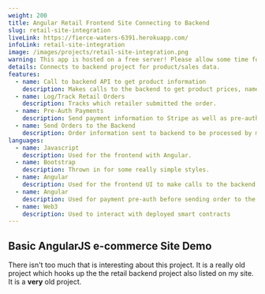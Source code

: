 ```yaml
---
weight: 200
title: Angular Retail Frontend Site Connecting to Backend
slug: retail-site-integration
liveLink: https://fierce-waters-6391.herokuapp.com/
infoLink: retail-site-integration
image: /images/projects/retail-site-integration.png
warning: This app is hosted on a free server! Please allow some time for the server to wake up (up to 30 seconds) when first visiting.
details: Connects to backend project for product/sales data.
features:
  - name: Call to backend API to get product information
    description: Makes calls to the backend to get product prices, names, descriptions, categories, and codes.
  - name: Log/Track Retail Orders
    description: Tracks which retailer submitted the order.
  - name: Pre-Auth Payments
    description: Send payment information to Stripe as well as pre-auth payments for orders before they are sent to the backend.
  - name: Send Orders to the Backend
    description: Order information sent to backend to be processed by my other project, the retailer management software project.
languages:
  - name: Javascript
    description: Used for the frontend with Angular.
  - name: Bootstrap
    description: Thrown in for some really simple styles.
  - name: Angular
    description: Used for the frontend UI to make calls to the backend. Displays products in an ordered fashion as well as allowing users to search for products by name or category.
  - name: Angular
    description: Used for payment pre-auth before sending order to the backend.
  - name: Web3
    description: Used to interact with deployed smart contracts
---
```


## Basic AngularJS e-commerce Site Demo
There isn't too much that is interesting about this project. It is a really old project which hooks up the the retail backend project also listed on my site. It is a **very** old project.
